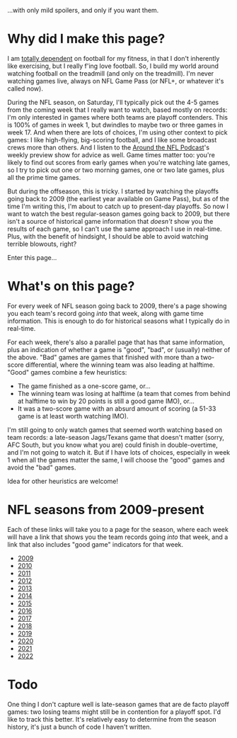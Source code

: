 ...with only mild spoilers, and only if you want them.

# Why did I make this page?

I am [totally dependent](http://rockicon.net/wp/2019/10/22/the-doctor-of-rocks-tfip-total-football-immersion-program/) on football for my fitness, in that I don't inherently like exercising, but I really f'ing love football.  So, I build my world around watching football on the treadmill (and only on the treadmill).  I'm never watching games live, always on NFL Game Pass (or NFL+, or whatever it's called now).

During the NFL season, on Saturday, I'll typically pick out the 4-5 games from the coming week that I really want to watch, based mostly on records: I'm only interested in games where both teams are playoff contenders.  This is 100% of games in week 1, but dwindles to maybe two or three games in week 17.  And when there are lots of choices, I'm using other context to pick games: I like high-flying, big-scoring football, and I like some broadcast crews more than others.  And I listen to the [Around the NFL Podcast](https://www.nfl.com/podcasts/around-the-nfl)'s weekly preview show for advice as well.   Game times matter too: you're likely to find out scores from early games when you're watching late games, so I try to pick out one or two morning games, one or two late games, plus all the prime time games.

But during the offseason, this is tricky.  I started by watching the playoffs going back to 2009 (the earliest year available on Game Pass), but as of the time I'm writing this, I'm about to catch up to present-day playoffs.  So now I want to watch the best regular-season games going back to 2009, but there isn't a source of historical game information that <i>doesn't</i> show you the results of each game, so I can't use the same approach I use in real-time.  Plus, with the benefit of hindsight, I should be able to avoid watching terrible blowouts, right?

Enter this page... 

# What's on this page?

For every week of NFL season going back to 2009, there's a page showing you each team's record going *into* that week, along with game time information.  This is enough to do for historical seasons what I typically do in real-time.

For each week, there's also a parallel page that has that same information, plus an indication of whether a game is "good", "bad", or (usually) neither of the above.  "Bad" games are games that finished with more than a two-score differential, where the winning team was also leading at halftime.  "Good" games combine a few heuristics:

* The game finished as a one-score game, or...
* The winning team was losing at halftime (a team that comes from behind at halftime to win by 20 points is still a good game IMO), or...
* It was a two-score game with an absurd amount of scoring (a 51-33 game is at least worth watching IMO).  

I'm still going to only watch games that seemed worth watching based on team records: a late-season Jags/Texans game that doesn't matter (sorry, AFC South, but you know what you are) could finish in double-overtime, and I'm not going to watch it.  But if I have lots of choices, especially in week 1 when all the games matter the same, I will choose the "good" games and avoid the "bad" games.

Idea for other heuristics are welcome!


# NFL seasons from 2009-present
    
Each of these links will take you to a page for the season, where each week will have a link that shows you the team records going *into* that week, and a link that also includes "good game" indicators for that week.

* [2009](season_2009.md)
* [2010](season_2010.md)
* [2011](season_2011.md)
* [2012](season_2012.md)
* [2013](season_2013.md)
* [2014](season_2014.md)
* [2015](season_2015.md)
* [2016](season_2016.md)
* [2017](season_2017.md)
* [2018](season_2018.md)
* [2019](season_2019.md)
* [2020](season_2020.md)
* [2021](season_2021.md)
* [2022](season_2022.md)

# Todo

One thing I don't capture well is late-season games that are de facto playoff games: two losing teams might still be in contention for a playoff spot.  I'd like to track this better.  It's relatively easy to determine from the season history, it's just a bunch of code I haven't written.

